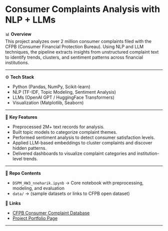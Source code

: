 # Consumer Complaints Analysis with NLP + LLMs

📊 **Overview**  
This project analyzes over 2 million consumer complaints filed with the CFPB (Consumer Financial Protection Bureau). Using NLP and LLM techniques, the pipeline extracts insights from unstructured complaint text to identify trends, clusters, and sentiment patterns across financial institutions.

---

⚙️ **Tech Stack**
- Python (Pandas, NumPy, Scikit-learn)
- NLP (TF-IDF, Topic Modeling, Sentiment Analysis)
- LLMs (OpenAI GPT / HuggingFace Transformers)
- Visualization (Matplotlib, Seaborn)

---

🚀 **Key Features**
- Preprocessed 2M+ text records for analysis.  
- Built topic models to categorize complaint themes.  
- Performed sentiment analysis to detect consumer satisfaction levels.  
- Applied LLM-based embeddings to cluster complaints and discover hidden patterns.  
- Delivered dashboards to visualize complaint categories and institution-level trends.  

---

📂 **Repo Contents**
- `DSPM_HW3_nneharik.ipynb` → Core notebook with preprocessing, modeling, and evaluation  
- `data/` → (sample datasets or links to CFPB open dataset)  




🔗 **Links**
- [CFPB Consumer Complaint Database](https://www.consumerfinance.gov/data-research/consumer-complaints/)  
- [Project Portfolio Page](https://neharikasrivastav.com/#projects)  

---
